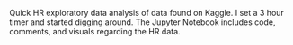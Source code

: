 Quick HR exploratory data analysis of data found on Kaggle. I set a 3 hour timer and started digging around. The Jupyter Notebook includes code, comments, and visuals regarding the HR data. 
